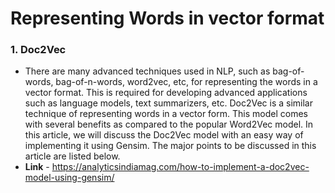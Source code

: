 # Representing Words in vector format

### 1. Doc2Vec

- There are many advanced techniques used in NLP, such as bag-of-words, bag-of-n-words, word2vec, etc, for representing the words in a vector format. This is required for developing advanced applications such as language models, text summarizers, etc. Doc2Vec is a similar technique of representing words in a vector form. This model comes with several benefits as compared to the popular Word2Vec model. In this article, we will discuss the Doc2Vec model with an easy way of implementing it using Gensim. The major points to be discussed in this article are listed below.
- **Link** - https://analyticsindiamag.com/how-to-implement-a-doc2vec-model-using-gensim/

